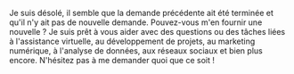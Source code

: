 Je suis désolé, il semble que la demande précédente ait été terminée et qu'il n'y ait pas de nouvelle demande. Pouvez-vous m'en fournir une nouvelle ? Je suis prêt à vous aider avec des questions ou des tâches liées à l'assistance virtuelle, au développement de projets, au marketing numérique, à l'analyse de données, aux réseaux sociaux et bien plus encore. N'hésitez pas à me demander quoi que ce soit !